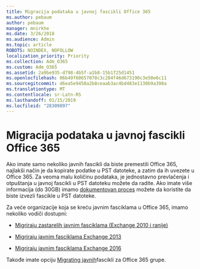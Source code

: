 ```yaml
---
title: Migracija podataka u javnoj fascikli Office 365
ms.author: pebaum
author: pebaum
manager: mnirkhe
ms.date: 3/26/2018
ms.audience: Admin
ms.topic: article
ROBOTS: NOINDEX, NOFOLLOW
localization_priority: Priority
ms.collection: Adm_O365
ms.custom: Adm_O365
ms.assetid: 2a9be935-d798-4b5f-a1b8-15b1f25d1451
ms.openlocfilehash: 06b49f60657070c3c284f46d673190c3e50e6c11
ms.sourcegitcommit: d6ea5e9458a2b8ceaab3ac4bd483e1130b9a398a
ms.translationtype: MT
ms.contentlocale: sr-Latn-RS
ms.lasthandoff: 01/15/2019
ms.locfileid: "28309897"
---
```

# <a name="migrate-public-folder-data-to-office-365"></a>Migracija podataka u javnoj fascikli Office 365

Ako imate samo nekoliko javnih fascikli da biste premestili Office 365, najlakši način je da kopirate podatke u PST datoteke, a zatim da ih uvezete u Office 365. Za veoma malu količinu podataka, je jednostavno prevlačenja i otpuštanja u javnoj fascikli u PST datoteku možete da radite. Ako imate više informacija (do 30GB) imamo [dokumentovan proces](https://technet.microsoft.com/en-us/library/dn874017%28v=exchg.150%29.aspx#PSTMigrate) možete da koristite da biste izvezli fascikle u PST datoteke. 
  
Za veće organizacije koja se kreću javnim fasciklama u Office 365, imamo nekoliko vodiči dostupni:
  
- [Migriraju zastarelih javnim fasciklama (Exchange 2010 i ranije)](https://technet.microsoft.com/en-us/library/dn874017%28v=exchg.150%29.aspx)
    
- [Migriraju javnim fasciklama Exchange 2013](https://technet.microsoft.com/en-us/library/mt798260%28v=exchg.150%29.aspx)
    
- [Migriraju javnim fasciklama Exchange 2016](https://technet.microsoft.com/en-us/library/mt798260%28v=exchg.160%29.aspx)
    
Takođe imate opciju [Migrating javnih](https://technet.microsoft.com/library/mt843872%28v=exchg.150%29.aspx)fascikli za Office 365 grupe.
  

